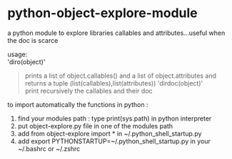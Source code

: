 # python-object-explore-module
a python module to explore libraries callables and attributes...useful when the doc is scarce

usage:<br>
'diro(object)'<br>
>prints a list of object.callables() and a list of object.attributes and returns a tuple (list(callables),list(attributes))
'dirdoc(object)'<br>
>print recursively the callables and their doc

to import automatically the functions in python :
1. find your modules path : type print(sys.path) in python interpreter
2. put object-explore.py file in one of the modules path
3. add from object-explore import * in ~/.python_shell_startup.py
4. add export PYTHONSTARTUP=~/.python_shell_startup.py in your ~/.bashrc or ~/.zshrc

